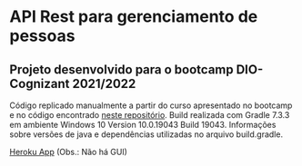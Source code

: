 # API Rest para gerenciamento de pessoas
## Projeto desenvolvido para o bootcamp DIO-Cognizant 2021/2022

Código replicado manualmente a partir do curso apresentado no bootcamp e no código encontrado [neste repositório](https://github.com/rpeleias-v1/personapi_digital_innovation_one).
Build realizada com Gradle 7.3.3 em ambiente Windows 10 Version 10.0.19043 Build 19043. Informações sobre versões de java e dependências utilizadas no arquivo build.gradle.

[Heroku App](https://dio21-peopleapi-live.herokuapp.com/) (Obs.: Não há GUI)